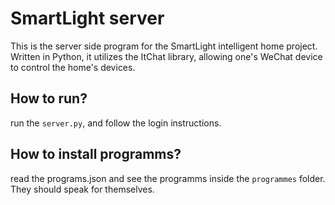 # SmartLight server
This is the server side program for the SmartLight intelligent home project. Written in Python, it utilizes the ItChat library, allowing one's WeChat device to control the home's devices.

## How to run?
run the `server.py`, and follow the login instructions.

## How to install programms?
read the programs.json and see the programms inside the `programmes` folder. They should speak for themselves.
